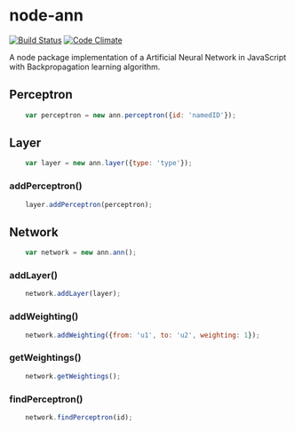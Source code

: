 # node-ann
[![Build Status](https://img.shields.io/travis/maael/node-ann.svg)](https://travis-ci.org/maael/node-ann)
[![Code Climate](https://img.shields.io/codeclimate/github/maael/node-ann.svg)](https://codeclimate.com/github/maael/node-ann)

A node package implementation of a Artificial Neural Network in JavaScript with Backpropagation learning algorithm.

## Perceptron
```js
    var perceptron = new ann.perceptron({id: 'namedID'});
```

## Layer
```js
    var layer = new ann.layer({type: 'type'});
```

### addPerceptron()
```js
    layer.addPerceptron(perceptron);
```

## Network
```js
    var network = new ann.ann();
```

### addLayer()
```js
    network.addLayer(layer);
```

### addWeighting()
```js
    network.addWeighting({from: 'u1', to: 'u2', weighting: 1});
```

### getWeightings()
```js
    network.getWeightings();
```

### findPerceptron()
```js
    network.findPerceptron(id);
```
